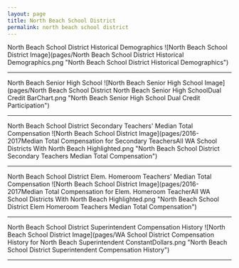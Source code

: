 ```yaml
---
layout: page
title: North Beach School District
permalink: north beach school district
---
```



North Beach School District Historical Demographics
![North Beach School District Image](pages/North Beach School District Historical Demographics.png "North Beach School District Historical Demographics")

___

North Beach Senior High School
![North Beach Senior High School Image](pages/North Beach School District North Beach Senior High SchoolDual Credit BarChart.png "North Beach Senior High School Dual Credit Participation")

___

North Beach School District Secondary Teachers' Median Total Compensation
![North Beach School District Image](pages/2016-2017Median Total Compensation for Secondary TeachersAll WA School Districts With North Beach Highlighted.png "North Beach School District Secondary Teachers Median Total Compensation")

___

North Beach School District Elem. Homeroom Teachers' Median Total Compensation
![North Beach School District Image](pages/2016-2017Median Total Compensation for Elem. Homeroom TeacherAll WA School Districts With North Beach Highlighted.png "North Beach School District Elem Homeroom Teachers Median Total Compensation")

___

North Beach School District Superintendent Compensation History
![North Beach School District Image](pages/WA School District Compensation History for North Beach Superintendent ConstantDollars.png "North Beach School District Superintendent Compensation History")

___

